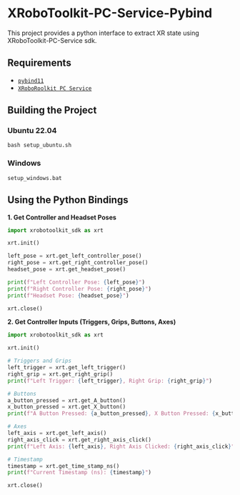 # XRoboToolkit-PC-Service-Pybind

This project provides a python interface to extract XR state using XRoboToolkit-PC-Service sdk.

## Requirements

- [`pybind11`](https://github.com/pybind/pybind11)
- [`XRoboRoolkit PC Service`](https://github.com/XR-Robotics/XRoboToolkit-PC-Service#)

## Building the Project
### Ubuntu 22.04

```
bash setup_ubuntu.sh
```

### Windows

```
setup_windows.bat
```

## Using the Python Bindings

**1. Get Controller and Headset Poses**

```python
import xrobotoolkit_sdk as xrt

xrt.init()

left_pose = xrt.get_left_controller_pose()
right_pose = xrt.get_right_controller_pose()
headset_pose = xrt.get_headset_pose()

print(f"Left Controller Pose: {left_pose}")
print(f"Right Controller Pose: {right_pose}")
print(f"Headset Pose: {headset_pose}")

xrt.close()
```

**2. Get Controller Inputs (Triggers, Grips, Buttons, Axes)**

```python
import xrobotoolkit_sdk as xrt

xrt.init()

# Triggers and Grips
left_trigger = xrt.get_left_trigger()
right_grip = xrt.get_right_grip()
print(f"Left Trigger: {left_trigger}, Right Grip: {right_grip}")

# Buttons
a_button_pressed = xrt.get_A_button()
x_button_pressed = xrt.get_X_button()
print(f"A Button Pressed: {a_button_pressed}, X Button Pressed: {x_button_pressed}")

# Axes
left_axis = xrt.get_left_axis()
right_axis_click = xrt.get_right_axis_click()
print(f"Left Axis: {left_axis}, Right Axis Clicked: {right_axis_click}")

# Timestamp
timestamp = xrt.get_time_stamp_ns()
print(f"Current Timestamp (ns): {timestamp}")

xrt.close()
```